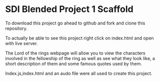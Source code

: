 # SDI Blended Project 1 Scaffold
To download this project go ahead to github and fork and clone this repository.

To actually be able to see this project right click on index.html and open with live server.


The Lord of the rings webpage will allow you to view the characters involved in the fellowship of the ring as well as see what they look like, a short description of them and some famous quotes used by them.

Index.js,index.html and an audo file were all used to create this project.
